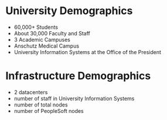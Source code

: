 <!SLIDE >
# University Demographics
* 60,000+ Students
* About 30,000 Faculty and Staff
* 3 Academic Campuses
* Anschutz Medical Campus
* University Information Systems at the Office of the President

<!SLIDE >
# Infrastructure Demographics
* 2 datacenters
* number of staff in University Information Systems
* number of total nodes
* number of PeopleSoft nodes
